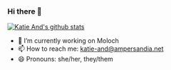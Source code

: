 ### Hi there 👋

<!--
**Lilith-In-Starlight/Lilith-In-Starlight** is a ✨ _special_ ✨ repository because its `README.md` (this file) appears on your GitHub profile.

Here are some ideas to get you started:

- 🔭 I’m currently working on ...
- 🌱 I’m currently learning ...
- 👯 I’m looking to collaborate on ...
- 🤔 I’m looking for help with ...
- 💬 Ask me about ...
- 📫 How to reach me: ...
- 😄 Pronouns: ...
- ⚡ Fun fact: ...
-->

[![Katie And's github stats](https://github-readme-stats.vercel.app/api?username=lilith-in-starlight&theme=radical)](https://github.com/anuraghazra/github-readme-stats)
- 🔭 I’m currently working on Moloch
- 📫 How to reach me: katie-and@ampersandia.net
- 😄 Pronouns: she/her, they/them
